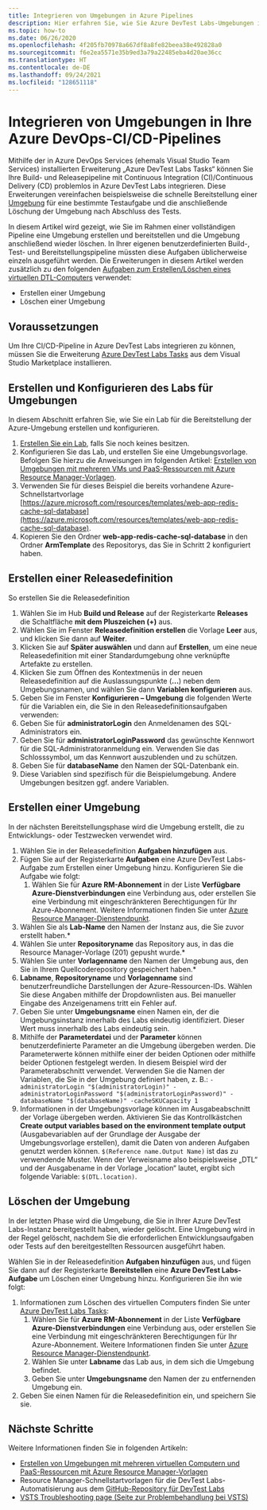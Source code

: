 ```yaml
---
title: Integrieren von Umgebungen in Azure Pipelines
description: Hier erfahren Sie, wie Sie Azure DevTest Labs-Umgebungen in Ihre CI- und CD-Pipelines (Continuous Integration und Continuous Delivery) von Azure DevOps integrieren.
ms.topic: how-to
ms.date: 06/26/2020
ms.openlocfilehash: 4f205fb70978a667df8a8fe82beea38e492828a0
ms.sourcegitcommit: f6e2ea5571e35b9ed3a79a22485eba4d20ae36cc
ms.translationtype: HT
ms.contentlocale: de-DE
ms.lasthandoff: 09/24/2021
ms.locfileid: "128651118"
---
```

# <a name="integrate-environments-into-your-azure-devops-cicd-pipelines"></a>Integrieren von Umgebungen in Ihre Azure DevOps-CI/CD-Pipelines
Mithilfe der in Azure DevOps Services (ehemals Visual Studio Team Services) installierten Erweiterung „Azure DevTest Labs Tasks“ können Sie Ihre Build- und Releasepipeline mit Continuous Integration (CI)/Continuous Delivery (CD) problemlos in Azure DevTest Labs integrieren. Diese Erweiterungen vereinfachen beispielsweise die schnelle Bereitstellung einer [Umgebung](devtest-lab-test-env.md) für eine bestimmte Testaufgabe und die anschließende Löschung der Umgebung nach Abschluss des Tests. 

In diesem Artikel wird gezeigt, wie Sie im Rahmen einer vollständigen Pipeline eine Umgebung erstellen und bereitstellen und die Umgebung anschließend wieder löschen. In Ihrer eigenen benutzerdefinierten Build-, Test- und Bereitstellungspipeline müssten diese Aufgaben üblicherweise einzeln ausgeführt werden. Die Erweiterungen in diesem Artikel werden zusätzlich zu den folgenden [Aufgaben zum Erstellen/Löschen eines virtuellen DTL-Computers](devtest-lab-integrate-ci-cd.md) verwendet:

- Erstellen einer Umgebung
- Löschen einer Umgebung

## <a name="before-you-begin"></a>Voraussetzungen
Um Ihre CI/CD-Pipeline in Azure DevTest Labs integrieren zu können, müssen Sie die Erweiterung [Azure DevTest Labs Tasks](https://marketplace.visualstudio.com/items?itemName=ms-azuredevtestlabs.tasks) aus dem Visual Studio Marketplace installieren. 

## <a name="create-and-configure-the-lab-for-environments"></a>Erstellen und Konfigurieren des Labs für Umgebungen
In diesem Abschnitt erfahren Sie, wie Sie ein Lab für die Bereitstellung der Azure-Umgebung erstellen und konfigurieren.

1. [Erstellen Sie ein Lab](devtest-lab-create-lab.md), falls Sie noch keines besitzen. 
2. Konfigurieren Sie das Lab, und erstellen Sie eine Umgebungsvorlage. Befolgen Sie hierzu die Anweisungen im folgenden Artikel: [Erstellen von Umgebungen mit mehreren VMs und PaaS-Ressourcen mit Azure Resource Manager-Vorlagen](devtest-lab-create-environment-from-arm.md).
3. Verwenden Sie für dieses Beispiel die bereits vorhandene Azure-Schnellstartvorlage [https://azure.microsoft.com/resources/templates/web-app-redis-cache-sql-database](https://azure.microsoft.com/resources/templates/web-app-redis-cache-sql-database).
4. Kopieren Sie den Ordner **web-app-redis-cache-sql-database** in den Ordner **ArmTemplate** des Repositorys, das Sie in Schritt 2 konfiguriert haben.

## <a name="create-a-release-definition"></a>Erstellen einer Releasedefinition
So erstellen Sie die Releasedefinition

1.  Wählen Sie im Hub **Build und Release** auf der Registerkarte **Releases** die Schaltfläche **mit dem Pluszeichen (+)** aus.
2.  Wählen Sie im Fenster **Releasedefinition erstellen** die Vorlage **Leer** aus, und klicken Sie dann auf **Weiter**.
3.  Klicken Sie auf **Später auswählen** und dann auf **Erstellen**, um eine neue Releasedefinition mit einer Standardumgebung ohne verknüpfte Artefakte zu erstellen.
4.  Klicken Sie zum Öffnen des Kontextmenüs in der neuen Releasedefinition auf die Auslassungspunkte (**...**) neben dem Umgebungsnamen, und wählen Sie dann **Variablen konfigurieren** aus.
5.  Geben Sie im Fenster **Konfigurieren – Umgebung** die folgenden Werte für die Variablen ein, die Sie in den Releasedefinitionsaufgaben verwenden:
1.  Geben Sie für **administratorLogin** den Anmeldenamen des SQL-Administrators ein.
2.  Geben Sie für **administratorLoginPassword** das gewünschte Kennwort für die SQL-Administratoranmeldung ein. Verwenden Sie das Schlosssymbol, um das Kennwort auszublenden und zu schützen.
3.  Geben Sie für **databaseName** den Namen der SQL-Datenbank ein.
4.  Diese Variablen sind spezifisch für die Beispielumgebung. Andere Umgebungen besitzen ggf. andere Variablen.

## <a name="create-an-environment"></a>Erstellen einer Umgebung
In der nächsten Bereitstellungsphase wird die Umgebung erstellt, die zu Entwicklungs- oder Testzwecken verwendet wird.

1. Wählen Sie in der Releasedefinition **Aufgaben hinzufügen** aus.
2. Fügen Sie auf der Registerkarte **Aufgaben** eine Azure DevTest Labs-Aufgabe zum Erstellen einer Umgebung hinzu. Konfigurieren Sie die Aufgabe wie folgt:
    1. Wählen Sie für **Azure RM-Abonnement** in der Liste **Verfügbare Azure-Dienstverbindungen** eine Verbindung aus, oder erstellen Sie eine Verbindung mit eingeschränkteren Berechtigungen für Ihr Azure-Abonnement. Weitere Informationen finden Sie unter [Azure Resource Manager-Dienstendpunkt](/azure/devops/pipelines/library/service-endpoints).
2. Wählen Sie als **Lab-Name** den Namen der Instanz aus, die Sie zuvor erstellt haben.*
3. Wählen Sie unter **Repositoryname** das Repository aus, in das die Resource Manager-Vorlage (201) gepusht wurde.*
4. Wählen Sie unter **Vorlagenname** den Namen der Umgebung aus, den Sie in Ihrem Quellcoderepository gespeichert haben.* 
5. **Labname**, **Repositoryname** und **Vorlagenname** sind benutzerfreundliche Darstellungen der Azure-Ressourcen-IDs. Wählen Sie diese Angaben mithilfe der Dropdownlisten aus. Bei manueller Eingabe des Anzeigenamens tritt ein Fehler auf.
6. Geben Sie unter **Umgebungsname** einen Namen ein, der die Umgebungsinstanz innerhalb des Labs eindeutig identifiziert.  Dieser Wert muss innerhalb des Labs eindeutig sein.
7. Mithilfe der **Parameterdatei** und der **Parameter** können benutzerdefinierte Parameter an die Umgebung übergeben werden. Die Parameterwerte können mithilfe einer der beiden Optionen oder mithilfe beider Optionen festgelegt werden. In diesem Beispiel wird der Parameterabschnitt verwendet. Verwenden Sie die Namen der Variablen, die Sie in der Umgebung definiert haben, z. B.: `-administratorLogin "$(administratorLogin)" -administratorLoginPassword "$(administratorLoginPassword)" -databaseName "$(databaseName)" -cacheSKUCapacity 1`
8. Informationen in der Umgebungsvorlage können im Ausgabeabschnitt der Vorlage übergeben werden. Aktivieren Sie das Kontrollkästchen **Create output variables based on the environment template output** (Ausgabevariablen auf der Grundlage der Ausgabe der Umgebungsvorlage erstellen), damit die Daten von anderen Aufgaben genutzt werden können. `$(Reference name.Output Name)` ist das zu verwendende Muster. Wenn der Verweisname also beispielsweise „DTL“ und der Ausgabename in der Vorlage „location“ lautet, ergibt sich folgende Variable: `$(DTL.location)`.

## <a name="delete-the-environment"></a>Löschen der Umgebung
In der letzten Phase wird die Umgebung, die Sie in Ihrer Azure DevTest Labs-Instanz bereitgestellt haben, wieder gelöscht. Eine Umgebung wird in der Regel gelöscht, nachdem Sie die erforderlichen Entwicklungsaufgaben oder Tests auf den bereitgestellten Ressourcen ausgeführt haben.

Wählen Sie in der Releasedefinition **Aufgaben hinzufügen** aus, und fügen Sie dann auf der Registerkarte **Bereitstellen** eine **Azure DevTest Labs-Aufgabe** um Löschen einer Umgebung hinzu. Konfigurieren Sie ihn wie folgt:

1. Informationen zum Löschen des virtuellen Computers finden Sie unter [Azure DevTest Labs Tasks](https://marketplace.visualstudio.com/items?itemName=ms-azuredevtestlabs.tasks):
    1. Wählen Sie für **Azure RM-Abonnement** in der Liste **Verfügbare Azure-Dienstverbindungen** eine Verbindung aus, oder erstellen Sie eine Verbindung mit eingeschränkteren Berechtigungen für Ihr Azure-Abonnement. Weitere Informationen finden Sie unter [Azure Resource Manager-Dienstendpunkt](/azure/devops/pipelines/library/service-endpoints).
    2. Wählen Sie unter **Labname** das Lab aus, in dem sich die Umgebung befindet.
    3. Geben Sie unter **Umgebungsname** den Namen der zu entfernenden Umgebung ein.
2. Geben Sie einen Namen für die Releasedefinition ein, und speichern Sie sie.

## <a name="next-steps"></a>Nächste Schritte
Weitere Informationen finden Sie in folgenden Artikeln: 
- [Erstellen von Umgebungen mit mehreren virtuellen Computern und PaaS-Ressourcen mit Azure Resource Manager-Vorlagen](devtest-lab-create-environment-from-arm.md)
- Resource Manager-Schnellstartvorlagen für die DevTest Labs-Automatisierung aus dem [GitHub-Repository für DevTest Labs](https://github.com/Azure/azure-quickstart-templates)
- [VSTS Troubleshooting page (Seite zur Problembehandlung bei VSTS)](/azure/devops/pipelines/troubleshooting)

